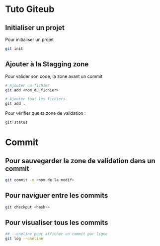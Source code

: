 # Tuto Giteub
## Initialiser un projet
Pour initialiser un projet 

```bash
git init
```

## Ajouter à la Stagging zone
Pour valider son code, la zone avant un commit

```bash
# Ajouter un fichier
git add <nom_du_fichier>

# Ajouter tout les fichiers
git add .
```

Pour vérifier que ta zone de validation :

```bash
git status
```

# Commit

## Pour sauvegarder la zone de validation dans un commit

```bash
git commit -m <nom de la modif>
```

## Pour naviguer entre les commits

```bash
git checkput <hash>>
```

## Pour visualiser tous les commits

```bash
## --oneline pour afficher un commit par ligne
git log --oneline
```